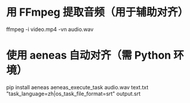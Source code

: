 # 用 FFmpeg 提取音频（用于辅助对齐）

ffmpeg -i video.mp4 -vn audio.wav

# 使用 aeneas 自动对齐（需 Python 环境）

pip install aeneas
aeneas_execute_task audio.wav text.txt "task_language=zh|os_task_file_format=srt" output.srt
